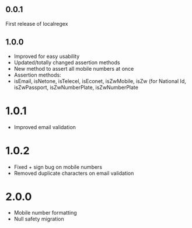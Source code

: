 ## 0.0.1
First release of localregex

## 1.0.0
* Improved for easy usability
* Updated/totally changed assertion methods
* New method to assert all mobile numbers at once
* Assertion methods:
* isEmail, isNetone, isTelecel, isEconet, isZwMobile, isZw (for National Id, isZwPassport, isZwNumberPlate, isZwNumberPlate

# 1.0.1
* Improved email validation

# 1.0.2
* Fixed + sign bug on mobile numbers
* Removed duplicate characters on email validation

# 2.0.0
* Mobile number formatting
* Null safety migration
